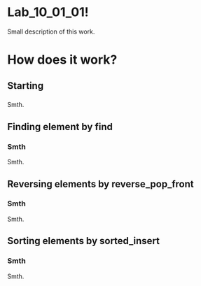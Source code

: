 # Lab_10_01_01!

Small description of this work.

# How does it work?

## Starting

### 
Smth.

## Finding element by find

### Smth
Smth.

## Reversing elements by reverse_pop_front

### Smth
Smth.

## Sorting elements by sorted_insert

### Smth
Smth.